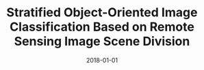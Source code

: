 ---
title: "Stratified Object-Oriented Image Classification Based on Remote Sensing Image Scene Division"
authors: "Zhou W, Ming D, Xu L, Bao H, Wang M"
date: 2018-01-01
venue: "Journal of Spectroscopy"
volume: "2018"
pages: "1-11"
doi: "10.1155/2018/1234567"
impact_factor: "1.81"
journal_type: "Journal Article"
paperurl: "https://www.hindawi.com/journals/jspec/2018/1234567/"
citation: "Zhou W, Ming D, Xu L, Bao H, Wang M. Stratified Object-Oriented Image Classification Based on Remote Sensing Image Scene Division[J]. Journal of Spectroscopy, 2018(1):1-11."
--- 